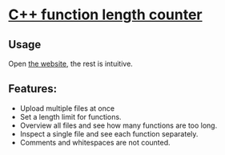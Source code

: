 # [C++ function length counter](https://gre-v-el.github.io/Cpp-Func-Length-Counter/)

## Usage
Open [the website](https://gre-v-el.github.io/Cpp-Func-Length-Counter/), the rest is intuitive.

## Features:
* Upload multiple files at once
* Set a length limit for functions.
* Overview all files and see how many functions are too long.
* Inspect a single file and see each function separately.
* Comments and whitespaces are not counted.